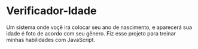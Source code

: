 # Verificador-Idade
 Um sistema onde voçê irá colocar seu ano de nascimento, e aparecerá sua idade é foto de acordo com seu gênero.
Fiz esse projeto para treinar minhas habilidades com JavaScript.
